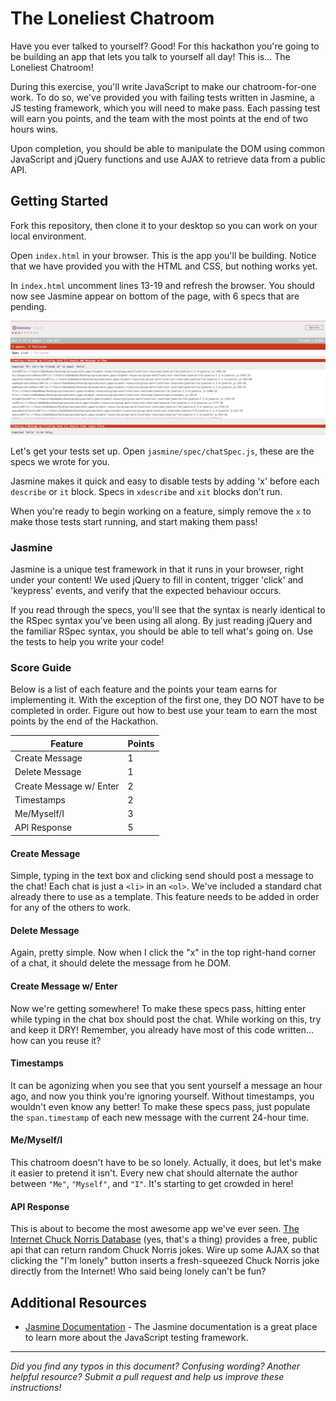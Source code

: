 # The Loneliest Chatroom

Have you ever talked to yourself? Good! For this hackathon you're going to be building an app that lets you talk to yourself all day! This is... The Loneliest Chatroom!

During this exercise, you'll write JavaScript to make our chatroom-for-one work. To do so, we've provided you with failing tests written in Jasmine, a JS testing framework, which you will need to make pass. Each passing test will earn you points, and the team with the most points at the end of two hours wins.

Upon completion, you should be able to manipulate the DOM using common JavaScript and jQuery functions and use AJAX to retrieve data from a public API.

## Getting Started

Fork this repository, then clone it to your desktop so you can work on your local environment.

Open `index.html` in your browser. This is the app you'll be building. Notice that we have provided you with the HTML and CSS, but nothing works yet.

In `index.html` uncomment lines 13-19 and refresh the browser. You should now see Jasmine appear on bottom of the page, with 6 specs that are pending.

![Jasmine Tests](jasmine.png)

Let's get your tests set up. Open `jasmine/spec/chatSpec.js`, these are the specs we wrote for you.

Jasmine makes it quick and easy to disable tests by adding 'x' before each `describe` or `it` block. Specs in `xdescribe` and `xit` blocks don't run.

When you're ready to begin working on a feature, simply remove the `x` to make those tests start running, and start making them pass!

### Jasmine

Jasmine is a unique test framework in that it runs in your browser, right under your content! We used jQuery to fill in content, trigger 'click' and 'keypress' events, and verify that the expected behaviour occurs.

If you read through the specs, you'll see that the syntax is nearly identical to the RSpec syntax you've been using all along. By just reading jQuery and the familiar RSpec syntax, you should be able to tell what's going on. Use the tests to help you write your code!


### Score Guide
Below is a list of each feature and the points your team earns for implementing it. With the exception of the first one, they DO NOT have to be completed in order. Figure out how to best use your team to earn the most points by the end of the Hackathon.

Feature | Points
---|---
Create Message | 1
Delete Message | 1
Create Message w/ Enter | 2
Timestamps | 2
Me/Myself/I | 3
API Response | 5

#### Create Message
Simple, typing in the text box and clicking send should post a message to the chat! Each chat is just a `<li>` in an `<ol>`. We've included a standard chat already there to use as a template. This feature needs to be added in order for any of the others to work.

#### Delete Message
Again, pretty simple. Now when I click the "x" in the top right-hand corner of a chat, it should delete the message from he DOM.

#### Create Message w/ Enter
Now we're getting somewhere! To make these specs pass, hitting enter while typing in the chat box should post the chat. While working on this, try and keep it DRY! Remember, you already have most of this code written... how can you reuse it?

#### Timestamps
It can be agonizing when you see that you sent yourself a message an hour ago, and now you think you're ignoring yourself. Without timestamps, you wouldn't even know any better! To make these specs pass, just populate the `span.timestamp` of each new message with the current 24-hour time.

#### Me/Myself/I
This chatroom doesn't have to be so lonely. Actually, it does, but let's make it easier to pretend it isn't. Every new chat should alternate the author between `"Me"`, `"Myself"`, and `"I"`. It's starting to get crowded in here!

#### API Response
This is about to become the most awesome app we've ever seen. [The Internet Chuck Norris Database](http://www.icndb.com) (yes, that's a thing) provides a free, public api that can return random Chuck Norris jokes. Wire up some AJAX so that clicking the "I'm lonely" button inserts a fresh-squeezed Chuck Norris joke directly from the Internet! Who said being lonely can't be fun?

## Additional Resources

- [Jasmine Documentation](http://jasmine.github.io/2.0/introduction.html) - The Jasmine documentation is a great place to learn more about the JavaScript testing framework.

------
_Did you find any typos in this document? Confusing wording? Another helpful resource? Submit a pull request and help us improve these instructions!_
